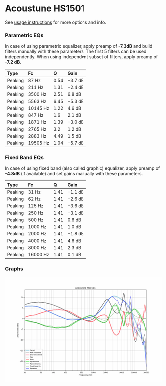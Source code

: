 # Acoustune HS1501
See [usage instructions](https://github.com/jaakkopasanen/AutoEq#usage) for more options and info.

### Parametric EQs
In case of using parametric equalizer, apply preamp of **-7.3dB** and build filters manually
with these parameters. The first 5 filters can be used independently.
When using independent subset of filters, apply preamp of **-7.2 dB**.

| Type    | Fc       |    Q | Gain    |
|:--------|:---------|:-----|:--------|
| Peaking | 87 Hz    | 0.54 | -3.7 dB |
| Peaking | 211 Hz   | 1.31 | -2.4 dB |
| Peaking | 3500 Hz  | 2.51 | 6.8 dB  |
| Peaking | 5563 Hz  | 6.45 | -5.3 dB |
| Peaking | 10145 Hz | 1.22 | 4.6 dB  |
| Peaking | 847 Hz   | 1.6  | 2.1 dB  |
| Peaking | 1871 Hz  | 1.39 | -3.0 dB |
| Peaking | 2765 Hz  | 3.2  | 1.2 dB  |
| Peaking | 2883 Hz  | 4.49 | 1.5 dB  |
| Peaking | 19505 Hz | 1.04 | -5.7 dB |

### Fixed Band EQs
In case of using fixed band (also called graphic) equalizer, apply preamp of **-4.8dB**
(if available) and set gains manually with these parameters.

| Type    | Fc       |    Q | Gain    |
|:--------|:---------|:-----|:--------|
| Peaking | 31 Hz    | 1.41 | -1.1 dB |
| Peaking | 62 Hz    | 1.41 | -2.6 dB |
| Peaking | 125 Hz   | 1.41 | -3.6 dB |
| Peaking | 250 Hz   | 1.41 | -3.1 dB |
| Peaking | 500 Hz   | 1.41 | 0.6 dB  |
| Peaking | 1000 Hz  | 1.41 | 1.0 dB  |
| Peaking | 2000 Hz  | 1.41 | -1.8 dB |
| Peaking | 4000 Hz  | 1.41 | 4.6 dB  |
| Peaking | 8000 Hz  | 1.41 | 2.3 dB  |
| Peaking | 16000 Hz | 1.41 | 0.1 dB  |

### Graphs
![](./Acoustune%20HS1501.png)